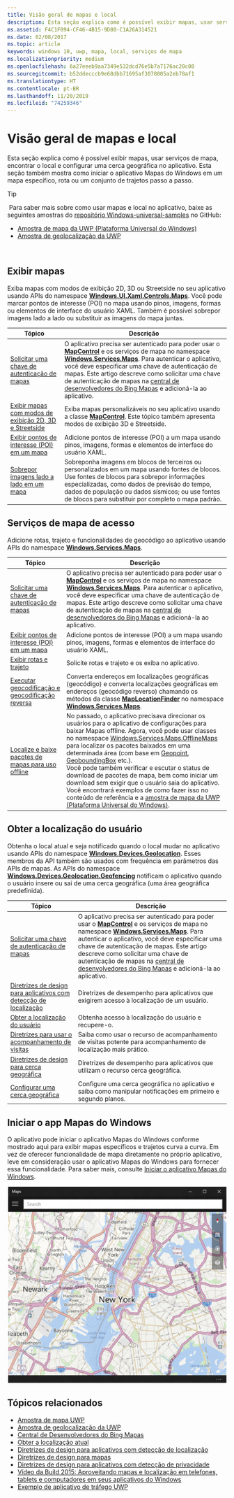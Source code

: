 ```yaml
---
title: Visão geral de mapas e local
description: Esta seção explica como é possível exibir mapas, usar serviços de mapa, encontrar o local e configurar uma cerca geográfica no aplicativo. Esta seção também mostra como iniciar o aplicativo Mapas do Windows em um mapa específico, rota ou um conjunto de trajetos passo a passo.
ms.assetid: F4C1F094-CF46-4B15-9D80-C1A26A314521
ms.date: 02/08/2017
ms.topic: article
keywords: windows 10, uwp, mapa, local, serviços de mapa
ms.localizationpriority: medium
ms.openlocfilehash: 6a27eeeb9aa7349e532dcd76e5b7a7176ac20c08
ms.sourcegitcommit: b52ddecccb9e68dbb71695af3078005a2eb78af1
ms.translationtype: HT
ms.contentlocale: pt-BR
ms.lasthandoff: 11/20/2019
ms.locfileid: "74259346"
---
```

# <a name="maps-and-location-overview"></a>Visão geral de mapas e local




Esta seção explica como é possível exibir mapas, usar serviços de mapa, encontrar o local e configurar uma cerca geográfica no aplicativo. Esta seção também mostra como iniciar o aplicativo Mapas do Windows em um mapa específico, rota ou um conjunto de trajetos passo a passo.

> [!TIP]
> Para saber mais sobre como usar mapas e local no aplicativo, baixe as seguintes amostras do [repositório Windows-universal-samples](https://github.com/Microsoft/Windows-universal-samples) no GitHub:
-   [Amostra de mapa da UWP (Plataforma Universal do Windows)](https://github.com/Microsoft/Windows-universal-samples/tree/master/Samples/MapControl)
-   [Amostra de geolocalização da UWP](https://github.com/Microsoft/Windows-universal-samples/tree/master/Samples/Geolocation)

 

## <a name="display-maps"></a>Exibir mapas


Exiba mapas com modos de exibição 2D, 3D ou Streetside no seu aplicativo usando APIs do namespace [**Windows.UI.Xaml.Controls.Maps**](https://docs.microsoft.com/uwp/api/Windows.UI.Xaml.Controls.Maps). Você pode marcar pontos de interesse (POI) no mapa usando pinos, imagens, formas ou elementos de interface do usuário XAML. Também é possível sobrepor imagens lado a lado ou substituir as imagens do mapa juntas.

| Tópico | Descrição |
|-------|-------------|
| [Solicitar uma chave de autenticação de mapas](authentication-key.md) | O aplicativo precisa ser autenticado para poder usar o [**MapControl**](https://docs.microsoft.com/uwp/api/Windows.UI.Xaml.Controls.Maps.MapControl) e os serviços de mapa no namespace [**Windows.Services.Maps**](https://docs.microsoft.com/uwp/api/Windows.Services.Maps). Para autenticar o aplicativo, você deve especificar uma chave de autenticação de mapas. Este artigo descreve como solicitar uma chave de autenticação de mapas na [central de desenvolvedores do Bing Mapas](https://www.bingmapsportal.com/) e adicioná-la ao aplicativo. |
| [Exibir mapas com modos de exibição 2D, 3D e Streetside](display-maps.md) | Exiba mapas personalizáveis no seu aplicativo usando a classe [**MapControl**](https://docs.microsoft.com/uwp/api/Windows.UI.Xaml.Controls.Maps.MapControl). Este tópico também apresenta modos de exibição 3D e Streetside. |
| [Exibir pontos de interesse (POI) em um mapa](display-poi.md) | Adicione pontos de interesse (POI) a um mapa usando pinos, imagens, formas e elementos de interface do usuário XAML. |
| [Sobrepor imagens lado a lado em um mapa](overlay-tiled-images.md) | Sobreponha imagens em blocos de terceiros ou personalizados em um mapa usando fontes de blocos. Use fontes de blocos para sobrepor informações especializadas, como dados de previsão do tempo, dados de população ou dados sísmicos; ou use fontes de blocos para substituir por completo o mapa padrão. |



## <a name="access-map-services"></a>Serviços de mapa de acesso

Adicione rotas, trajeto e funcionalidades de geocódigo ao aplicativo usando APIs do namespace [**Windows.Services.Maps**](https://docs.microsoft.com/uwp/api/Windows.Services.Maps).

| Tópico | Descrição |
|-----------------------------------------------------------|-----------------------------------------------------------------------------------------------------------------------------------------------------------------------------------------------------------------------------------------------------------------------------------------------------------------------------------------------|
| [Solicitar uma chave de autenticação de mapas](authentication-key.md) | O aplicativo precisa ser autenticado para poder usar o [**MapControl**](https://docs.microsoft.com/uwp/api/Windows.UI.Xaml.Controls.Maps.MapControl) e os serviços de mapa no namespace [**Windows.Services.Maps**](https://docs.microsoft.com/uwp/api/Windows.Services.Maps). Para autenticar o aplicativo, você deve especificar uma chave de autenticação de mapas. Este artigo descreve como solicitar uma chave de autenticação de mapas na [central de desenvolvedores do Bing Mapas](https://www.bingmapsportal.com/) e adicioná-la ao aplicativo. |
| [Exibir pontos de interesse (POI) em um mapa](display-poi.md) | Adicione pontos de interesse (POI) a um mapa usando pinos, imagens, formas e elementos de interface do usuário XAML. |
| [Exibir rotas e trajeto](routes-and-directions.md) | Solicite rotas e trajeto e os exiba no aplicativo. |
| [Executar geocodificação e geocodificação reversa](geocoding.md) | Converta endereços em localizações geográficas (geocódigo) e converta localizações geográficas em endereços (geocódigo reverso) chamando os métodos da classe [**MapLocationFinder**](https://docs.microsoft.com/uwp/api/Windows.Services.Maps.MapLocationFinder) no namespace [**Windows.Services.Maps**](https://docs.microsoft.com/uwp/api/Windows.Services.Maps). |
| [Localize e baixe pacotes de mapas para uso offline](https://docs.microsoft.com/uwp/api/windows.services.maps.offlinemaps)| No passado, o aplicativo precisava direcionar os usuários para o aplicativo de configurações para baixar Mapas offline. Agora, você pode usar classes no namespace [Windows.Services.Maps.OfflineMaps](https://docs.microsoft.com/en-us/uwp/api/windows.services.maps.offlinemaps) para localizar os pacotes baixados em uma determinada área (com base em [Geopoint](https://docs.microsoft.com/uwp/api/Windows.Devices.Geolocation.Geopoint), [GeoboundingBox](https://docs.microsoft.com/en-us/uwp/api/windows.devices.geolocation.geoboundingbox) etc.). <br> Você pode também verificar e escutar o status de download de pacotes de mapa, bem como iniciar um download sem exigir que o usuário saia do aplicativo. <br> Você encontrará exemplos de como fazer isso no conteúdo de referência e a [amostra de mapa da UWP (Plataforma Universal do Windows)](https://github.com/Microsoft/Windows-universal-samples/tree/master/Samples/MapControl).

## <a name="get-the-users-location"></a>Obter a localização do usuário

Obtenha o local atual e seja notificado quando o local mudar no aplicativo usando APIs do namespace [**Windows.Devices.Geolocation**](https://docs.microsoft.com/uwp/api/Windows.Devices.Geolocation). Esses membros da API também são usados com frequência em parâmetros das APIs de mapas. As APIs do namespace [**Windows.Devices.Geolocation.Geofencing**](https://docs.microsoft.com/uwp/api/Windows.Devices.Geolocation.Geofencing) notificam o aplicativo quando o usuário insere ou sai de uma cerca geográfica (uma área geográfica predefinida).

| Tópico | Descrição |
|-------------------------------------------------------------------|---------------------------------------------------------------------------------------------------------------------------------------------------------------------------------------------------------------------------------------------------------------------------------------------------------------------------------------------------------------------------------------------------------------------------------------------------------------------------------------|
| [Solicitar uma chave de autenticação de mapas](authentication-key.md) | O aplicativo precisa ser autenticado para poder usar o [**MapControl**](https://docs.microsoft.com/uwp/api/Windows.UI.Xaml.Controls.Maps.MapControl) e os serviços de mapa no namespace [**Windows.Services.Maps**](https://docs.microsoft.com/uwp/api/Windows.Services.Maps). Para autenticar o aplicativo, você deve especificar uma chave de autenticação de mapas. Este artigo descreve como solicitar uma chave de autenticação de mapas na [central de desenvolvedores do Bing Mapas](https://www.bingmapsportal.com/) e adicioná-la ao aplicativo. |
| [Diretrizes de design para aplicativos com detecção de localização](guidelines-and-checklist-for-detecting-location.md) | Diretrizes de desempenho para aplicativos que exigirem acesso à localização de um usuário. |
| [Obter a localização do usuário](get-location.md) | Obtenha acesso à localização do usuário e recupere-o. | 
| [Diretrizes para usar o acompanhamento de visitas](guidelines-for-visits.md) | Saiba como usar o recurso de acompanhamento de visitas potente para acompanhamento de localização mais prático. |
| [Diretrizes de design para cerca geográfica](guidelines-for-geofencing.md) | Diretrizes de desempenho para aplicativos que utilizam o recurso cerca geográfica. |
| [Configurar uma cerca geográfica](set-up-a-geofence.md) | Configure uma cerca geográfica no aplicativo e saiba como manipular notificações em primeiro e segundo planos. |

## <a name="launch-the-windows-maps-app"></a>Iniciar o app Mapas do Windows

O aplicativo pode iniciar o aplicativo Mapas do Windows conforme mostrado aqui para exibir mapas específicos e trajetos curva a curva. Em vez de oferecer funcionalidade de mapa diretamente no próprio aplicativo, leve em consideração usar o aplicativo Mapas do Windows para fornecer essa funcionalidade. Para saber mais, consulte [Iniciar o aplicativo Mapas do Windows](https://docs.microsoft.com/windows/uwp/launch-resume/launch-maps-app).

![um exemplo do aplicativo mapas do windows.](images/mapnyc.png)

## <a name="related-topics"></a>Tópicos relacionados

* [Amostra de mapa UWP](https://github.com/Microsoft/Windows-universal-samples/tree/master/Samples/MapControl)
* [Amostra de geolocalização da UWP](https://github.com/Microsoft/Windows-universal-samples/tree/master/Samples/Geolocation)
* [Central de Desenvolvedores do Bing Mapas](https://www.bingmapsportal.com/)
* [Obter a localização atual](get-location.md)
* [Diretrizes de design para aplicativos com detecção de localização](guidelines-and-checklist-for-detecting-location.md)
* [Diretrizes de design para mapas](controls-map.md)
* [Diretrizes de design para aplicativos com detecção de privacidade](https://docs.microsoft.com/windows/uwp/security/index)
* [Vídeo da Build 2015: Aproveitando mapas e localização em telefones, tablets e computadores em seus aplicativos do Windows](https://channel9.msdn.com/Events/Build/2015/2-757)
* [Exemplo de aplicativo de tráfego UWP](https://github.com/Microsoft/Windows-appsample-trafficapp)
